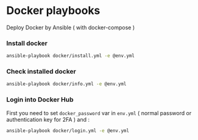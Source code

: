 # Docker playbooks

Deploy Docker by Ansible ( with docker-compose )

### Install docker

```bash
ansible-playbook docker/install.yml -e @env.yml
```

### Check installed docker

```bash
ansible-playbook docker/info.yml -e @env.yml
```

### Login into Docker Hub

First you need to set `docker_password` var in `env.yml` ( normal password or authentication key for 2FA ) and :

```bash
ansible-playbook docker/login.yml -e @env.yml
```
